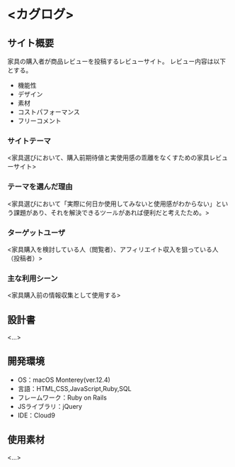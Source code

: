 # <カグログ>

## サイト概要
家具の購入者が商品レビューを投稿するレビューサイト。
レビュー内容は以下とする。
- 機能性
- デザイン
- 素材
- コストパフォーマンス
- フリーコメント


### サイトテーマ
<家具選びにおいて、購入前期待値と実使用感の乖離をなくすための家具レビューサイト>

### テーマを選んだ理由
<家具選びにおいて「実際に何日か使用してみないと使用感がわからない」という課題があり、それを解決できるツールがあれば便利だと考えたため。>

### ターゲットユーザ
<家具購入を検討している人（閲覧者）、アフィリエイト収入を狙っている人（投稿者）>

### 主な利用シーン
<家具購入前の情報収集として使用する>

## 設計書
<...>

## 開発環境
- OS：macOS Monterey(ver.12.4)
- 言語：HTML,CSS,JavaScript,Ruby,SQL
- フレームワーク：Ruby on Rails
- JSライブラリ：jQuery
- IDE：Cloud9

## 使用素材
<...>